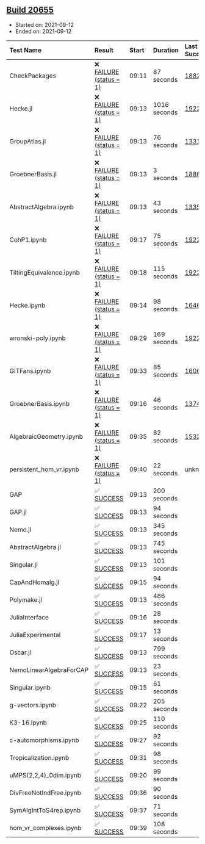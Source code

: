 ## [Build 20655](https://oscarci.mathematik.uni-kl.de/job/oscar/20655/)

* Started on: 2021-09-12
* Ended on: 2021-09-12

| Test Name    | Result | Start | Duration | Last Success | First Failure |
|:-------------|:-------|:------|:---------|:-------------|:--------------|
| CheckPackages | ❌ [FAILURE (status = 1)](https://oscarci.mathematik.uni-kl.de/job/oscar/20655/artifact/logs/build-20655/CheckPackages.log) | 09:11 | 87 seconds | [18822](https://oscarci.mathematik.uni-kl.de/job/oscar/18822/) | [18823](https://oscarci.mathematik.uni-kl.de/job/oscar/18823/) |
| Hecke.jl | ❌ [FAILURE (status = 1)](https://oscarci.mathematik.uni-kl.de/job/oscar/20655/artifact/logs/build-20655/Hecke.jl.log) | 09:13 | 1016 seconds | [19222](https://oscarci.mathematik.uni-kl.de/job/oscar/19222/) | [20152](https://oscarci.mathematik.uni-kl.de/job/oscar/20152/) |
| GroupAtlas.jl | ❌ [FAILURE (status = 1)](https://oscarci.mathematik.uni-kl.de/job/oscar/20655/artifact/logs/build-20655/GroupAtlas.jl.log) | 09:13 | 76 seconds | [13311](https://oscarci.mathematik.uni-kl.de/job/oscar/13311/) | [13312](https://oscarci.mathematik.uni-kl.de/job/oscar/13312/) |
| GroebnerBasis.jl | ❌ [FAILURE (status = 1)](https://oscarci.mathematik.uni-kl.de/job/oscar/20655/artifact/logs/build-20655/GroebnerBasis.jl.log) | 09:13 | 3 seconds | [18864](https://oscarci.mathematik.uni-kl.de/job/oscar/18864/) | [18865](https://oscarci.mathematik.uni-kl.de/job/oscar/18865/) |
| AbstractAlgebra.ipynb | ❌ [FAILURE (status = 1)](https://oscarci.mathematik.uni-kl.de/job/oscar/20655/artifact/logs/build-20655/AbstractAlgebra.ipynb.log) | 09:13 | 43 seconds | [13355](https://oscarci.mathematik.uni-kl.de/job/oscar/13355/) | [13356](https://oscarci.mathematik.uni-kl.de/job/oscar/13356/) |
| CohP1.ipynb | ❌ [FAILURE (status = 1)](https://oscarci.mathematik.uni-kl.de/job/oscar/20655/artifact/logs/build-20655/CohP1.ipynb.log) | 09:17 | 75 seconds | [19222](https://oscarci.mathematik.uni-kl.de/job/oscar/19222/) | [20152](https://oscarci.mathematik.uni-kl.de/job/oscar/20152/) |
| TiltingEquivalence.ipynb | ❌ [FAILURE (status = 1)](https://oscarci.mathematik.uni-kl.de/job/oscar/20655/artifact/logs/build-20655/TiltingEquivalence.ipynb.log) | 09:18 | 115 seconds | [19222](https://oscarci.mathematik.uni-kl.de/job/oscar/19222/) | [20152](https://oscarci.mathematik.uni-kl.de/job/oscar/20152/) |
| Hecke.ipynb | ❌ [FAILURE (status = 1)](https://oscarci.mathematik.uni-kl.de/job/oscar/20655/artifact/logs/build-20655/Hecke.ipynb.log) | 09:14 | 98 seconds | [16463](https://oscarci.mathematik.uni-kl.de/job/oscar/16463/) | [16464](https://oscarci.mathematik.uni-kl.de/job/oscar/16464/) |
| wronski-poly.ipynb | ❌ [FAILURE (status = 1)](https://oscarci.mathematik.uni-kl.de/job/oscar/20655/artifact/logs/build-20655/wronski-poly.ipynb.log) | 09:29 | 169 seconds | [19222](https://oscarci.mathematik.uni-kl.de/job/oscar/19222/) | [20152](https://oscarci.mathematik.uni-kl.de/job/oscar/20152/) |
| GITFans.ipynb | ❌ [FAILURE (status = 1)](https://oscarci.mathematik.uni-kl.de/job/oscar/20655/artifact/logs/build-20655/GITFans.ipynb.log) | 09:33 | 85 seconds | [16068](https://oscarci.mathematik.uni-kl.de/job/oscar/16068/) | [16069](https://oscarci.mathematik.uni-kl.de/job/oscar/16069/) |
| GroebnerBasis.ipynb | ❌ [FAILURE (status = 1)](https://oscarci.mathematik.uni-kl.de/job/oscar/20655/artifact/logs/build-20655/GroebnerBasis.ipynb.log) | 09:16 | 46 seconds | [13748](https://oscarci.mathematik.uni-kl.de/job/oscar/13748/) | [13749](https://oscarci.mathematik.uni-kl.de/job/oscar/13749/) |
| AlgebraicGeometry.ipynb | ❌ [FAILURE (status = 1)](https://oscarci.mathematik.uni-kl.de/job/oscar/20655/artifact/logs/build-20655/AlgebraicGeometry.ipynb.log) | 09:35 | 82 seconds | [15322](https://oscarci.mathematik.uni-kl.de/job/oscar/15322/) | [15323](https://oscarci.mathematik.uni-kl.de/job/oscar/15323/) |
| persistent_hom_vr.ipynb | ❌ [FAILURE (status = 1)](https://oscarci.mathematik.uni-kl.de/job/oscar/20655/artifact/logs/build-20655/persistent_hom_vr.ipynb.log) | 09:40 | 22 seconds | unknown | unknown |
| GAP | ✅ [SUCCESS](https://oscarci.mathematik.uni-kl.de/job/oscar/20655/artifact/logs/build-20655/GAP.log) | 09:13 | 200 seconds |  |  |
| GAP.jl | ✅ [SUCCESS](https://oscarci.mathematik.uni-kl.de/job/oscar/20655/artifact/logs/build-20655/GAP.jl.log) | 09:13 | 94 seconds |  |  |
| Nemo.jl | ✅ [SUCCESS](https://oscarci.mathematik.uni-kl.de/job/oscar/20655/artifact/logs/build-20655/Nemo.jl.log) | 09:13 | 345 seconds |  |  |
| AbstractAlgebra.jl | ✅ [SUCCESS](https://oscarci.mathematik.uni-kl.de/job/oscar/20655/artifact/logs/build-20655/AbstractAlgebra.jl.log) | 09:13 | 745 seconds |  |  |
| Singular.jl | ✅ [SUCCESS](https://oscarci.mathematik.uni-kl.de/job/oscar/20655/artifact/logs/build-20655/Singular.jl.log) | 09:13 | 101 seconds |  |  |
| CapAndHomalg.jl | ✅ [SUCCESS](https://oscarci.mathematik.uni-kl.de/job/oscar/20655/artifact/logs/build-20655/CapAndHomalg.jl.log) | 09:15 | 94 seconds |  |  |
| Polymake.jl | ✅ [SUCCESS](https://oscarci.mathematik.uni-kl.de/job/oscar/20655/artifact/logs/build-20655/Polymake.jl.log) | 09:13 | 486 seconds |  |  |
| JuliaInterface | ✅ [SUCCESS](https://oscarci.mathematik.uni-kl.de/job/oscar/20655/artifact/logs/build-20655/JuliaInterface.log) | 09:16 | 28 seconds |  |  |
| JuliaExperimental | ✅ [SUCCESS](https://oscarci.mathematik.uni-kl.de/job/oscar/20655/artifact/logs/build-20655/JuliaExperimental.log) | 09:17 | 13 seconds |  |  |
| Oscar.jl | ✅ [SUCCESS](https://oscarci.mathematik.uni-kl.de/job/oscar/20655/artifact/logs/build-20655/Oscar.jl.log) | 09:13 | 799 seconds |  |  |
| NemoLinearAlgebraForCAP | ✅ [SUCCESS](https://oscarci.mathematik.uni-kl.de/job/oscar/20655/artifact/logs/build-20655/NemoLinearAlgebraForCAP.log) | 09:13 | 23 seconds |  |  |
| Singular.ipynb | ✅ [SUCCESS](https://oscarci.mathematik.uni-kl.de/job/oscar/20655/artifact/logs/build-20655/Singular.ipynb.log) | 09:15 | 61 seconds |  |  |
| g-vectors.ipynb | ✅ [SUCCESS](https://oscarci.mathematik.uni-kl.de/job/oscar/20655/artifact/logs/build-20655/g-vectors.ipynb.log) | 09:22 | 205 seconds |  |  |
| K3-16.ipynb | ✅ [SUCCESS](https://oscarci.mathematik.uni-kl.de/job/oscar/20655/artifact/logs/build-20655/K3-16.ipynb.log) | 09:25 | 110 seconds |  |  |
| c-automorphisms.ipynb | ✅ [SUCCESS](https://oscarci.mathematik.uni-kl.de/job/oscar/20655/artifact/logs/build-20655/c-automorphisms.ipynb.log) | 09:27 | 92 seconds |  |  |
| Tropicalization.ipynb | ✅ [SUCCESS](https://oscarci.mathematik.uni-kl.de/job/oscar/20655/artifact/logs/build-20655/Tropicalization.ipynb.log) | 09:31 | 98 seconds |  |  |
| uMPS(2,2,4)_0dim.ipynb | ✅ [SUCCESS](https://oscarci.mathematik.uni-kl.de/job/oscar/20655/artifact/logs/build-20655/uMPS-2-2-4-_0dim.ipynb.log) | 09:20 | 99 seconds |  |  |
| DivFreeNotIndFree.ipynb | ✅ [SUCCESS](https://oscarci.mathematik.uni-kl.de/job/oscar/20655/artifact/logs/build-20655/DivFreeNotIndFree.ipynb.log) | 09:36 | 90 seconds |  |  |
| SymAlgIntToS4rep.ipynb | ✅ [SUCCESS](https://oscarci.mathematik.uni-kl.de/job/oscar/20655/artifact/logs/build-20655/SymAlgIntToS4rep.ipynb.log) | 09:37 | 71 seconds |  |  |
| hom_vr_complexes.ipynb | ✅ [SUCCESS](https://oscarci.mathematik.uni-kl.de/job/oscar/20655/artifact/logs/build-20655/hom_vr_complexes.ipynb.log) | 09:39 | 108 seconds |  |  |
